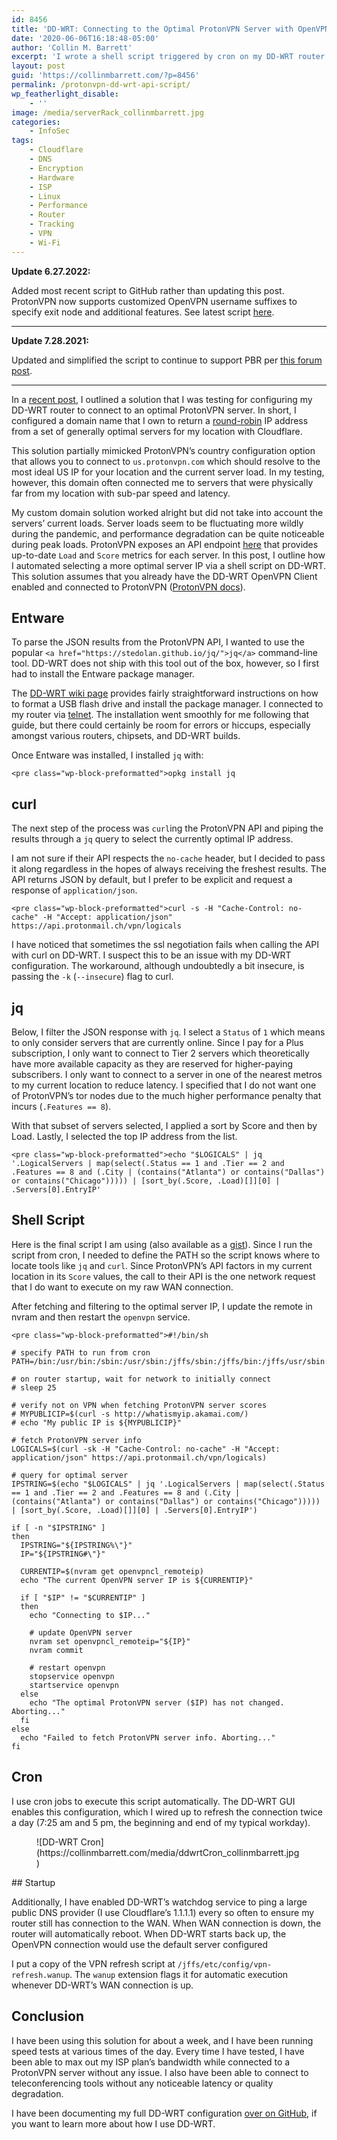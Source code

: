 ```yaml
---
id: 8456
title: 'DD-WRT: Connecting to the Optimal ProtonVPN Server with OpenVPN'
date: '2020-06-06T16:18:48-05:00'
author: 'Collin M. Barrett'
excerpt: 'I wrote a shell script triggered by cron on my DD-WRT router to automatically connect to the optimal ProtonVPN server via the OpenVPN Client'
layout: post
guid: 'https://collinmbarrett.com/?p=8456'
permalink: /protonvpn-dd-wrt-api-script/
wp_featherlight_disable:
    - ''
image: /media/serverRack_collinmbarrett.jpg
categories:
    - InfoSec
tags:
    - Cloudflare
    - DNS
    - Encryption
    - Hardware
    - ISP
    - Linux
    - Performance
    - Router
    - Tracking
    - VPN
    - Wi-Fi
---
```


**Update 6.27.2022:**

Added most recent script to GitHub rather than updating this post. ProtonVPN now supports customized OpenVPN username suffixes to specify exit node and additional features. See latest script [here](https://github.com/collinbarrett/dd-wrt/blob/main/vpn-refresh.sh).

- - - - - -

**Update 7.28.2021:**

Updated and simplified the script to continue to support PBR per [this forum post](https://forum.dd-wrt.com/phpBB2/viewtopic.php?p=1242050).

- - - - - -

In a [recent post](https://collinmbarrett.com/protonvpn-dd-wrt-dns/), I outlined a solution that I was testing for configuring my DD-WRT router to connect to an optimal ProtonVPN server. In short, I configured a domain name that I own to return a [round-robin](https://www.cloudflare.com/learning/dns/glossary/round-robin-dns/) IP address from a set of generally optimal servers for my location with Cloudflare.

This solution partially mimicked ProtonVPN’s country configuration option that allows you to connect to `us.protonvpn.com` which should resolve to the most ideal US IP for your location and the current server load. In my testing, however, this domain often connected me to servers that were physically far from my location with sub-par speed and latency.

My custom domain solution worked alright but did not take into account the servers’ current loads. Server loads seem to be fluctuating more wildly during the pandemic, and performance degradation can be quite noticeable during peak loads. ProtonVPN exposes an API endpoint [here](https://api.protonmail.ch/vpn/logicals) that provides up-to-date `Load` and `Score` metrics for each server. In this post, I outline how I automated selecting a more optimal server IP via a shell script on DD-WRT. This solution assumes that you already have the DD-WRT OpenVPN Client enabled and connected to ProtonVPN ([ProtonVPN docs](https://protonvpn.com/support/vpn-router-ddwrt/)).

## Entware

To parse the JSON results from the ProtonVPN API, I wanted to use the popular `<a href="https://stedolan.github.io/jq/">jq</a>` command-line tool. DD-WRT does not ship with this tool out of the box, however, so I first had to install the Entware package manager.

The [DD-WRT wiki page](https://wiki.dd-wrt.com/wiki/index.php/Installing_Entware) provides fairly straightforward instructions on how to format a USB flash drive and install the package manager. I connected to my router via [telnet](https://wiki.dd-wrt.com/wiki/index.php/Telnet/SSH_and_the_Command_Line). The installation went smoothly for me following that guide, but there could certainly be room for errors or hiccups, especially amongst various routers, chipsets, and DD-WRT builds.

Once Entware was installed, I installed `jq` with:

```
<pre class="wp-block-preformatted">opkg install jq
```

## curl

The next step of the process was `curl`ing the ProtonVPN API and piping the results through a `jq` query to select the currently optimal IP address.

I am not sure if their API respects the `no-cache` header, but I decided to pass it along regardless in the hopes of always receiving the freshest results. The API returns JSON by default, but I prefer to be explicit and request a response of `application/json`.

```
<pre class="wp-block-preformatted">curl -s -H "Cache-Control: no-cache" -H "Accept: application/json" https://api.protonmail.ch/vpn/logicals
```

I have noticed that sometimes the ssl negotiation fails when calling the API with curl on DD-WRT. I suspect this to be an issue with my DD-WRT configuration. The workaround, although undoubtedly a bit insecure, is passing the `-k` (`--insecure`) flag to curl.

## jq

Below, I filter the JSON response with `jq`. I select a `Status` of `1` which means to only consider servers that are currently online. Since I pay for a Plus subscription, I only want to connect to Tier 2 servers which theoretically have more available capacity as they are reserved for higher-paying subscribers. I only want to connect to a server in one of the nearest metros to my current location to reduce latency. I specified that I do not want one of ProtonVPN’s tor nodes due to the much higher performance penalty that incurs (`.Features == 8`).

With that subset of servers selected, I applied a sort by Score and then by Load. Lastly, I selected the top IP address from the list.

```
<pre class="wp-block-preformatted">echo "$LOGICALS" | jq '.LogicalServers | map(select(.Status == 1 and .Tier == 2 and .Features == 8 and (.City | (contains("Atlanta") or contains("Dallas") or contains("Chicago"))))) | [sort_by(.Score, .Load)[]][0] | .Servers[0].EntryIP'
```

## Shell Script

Here is the final script I am using (also available as a [gist](https://gist.github.com/collinbarrett/abeaf6edeb1cfb49d9beacd6d325d3c2)). Since I run the script from cron, I needed to define the PATH so the script knows where to locate tools like `jq` and `curl`. Since ProtonVPN’s API factors in my current location in its `Score` values, the call to their API is the one network request that I do want to execute on my raw WAN connection.

After fetching and filtering to the optimal server IP, I update the remote in nvram and then restart the `openvpn` service.

```
<pre class="wp-block-preformatted">#!/bin/sh

# specify PATH to run from cron
PATH=/bin:/usr/bin:/sbin:/usr/sbin:/jffs/sbin:/jffs/bin:/jffs/usr/sbin:/jffs/usr/bin:/mmc/sbin:/mmc/bin:/mmc/usr/sbin:/mmc/usr/bin:/opt/sbin:/opt/bin:/opt/usr/sbin:/opt/usr/bin

# on router startup, wait for network to initially connect
# sleep 25

# verify not on VPN when fetching ProtonVPN server scores
# MYPUBLICIP=$(curl -s http://whatismyip.akamai.com/)
# echo "My public IP is ${MYPUBLICIP}"

# fetch ProtonVPN server info
LOGICALS=$(curl -sk -H "Cache-Control: no-cache" -H "Accept: application/json" https://api.protonmail.ch/vpn/logicals)

# query for optimal server
IPSTRING=$(echo "$LOGICALS" | jq '.LogicalServers | map(select(.Status == 1 and .Tier == 2 and .Features == 8 and (.City | (contains("Atlanta") or contains("Dallas") or contains("Chicago"))))) | [sort_by(.Score, .Load)[]][0] | .Servers[0].EntryIP')

if [ -n "$IPSTRING" ]
then
  IPSTRING="${IPSTRING%\"}"
  IP="${IPSTRING#\"}"

  CURRENTIP=$(nvram get openvpncl_remoteip)
  echo "The current OpenVPN server IP is ${CURRENTIP}"

  if [ "$IP" != "$CURRENTIP" ]
  then
    echo "Connecting to $IP..."

    # update OpenVPN server
    nvram set openvpncl_remoteip="${IP}"
    nvram commit

    # restart openvpn
    stopservice openvpn
    startservice openvpn
  else
    echo "The optimal ProtonVPN server ($IP) has not changed. Aborting..."
  fi
else
  echo "Failed to fetch ProtonVPN server info. Aborting..."
fi
```

## Cron

I use cron jobs to execute this script automatically. The DD-WRT GUI enables this configuration, which I wired up to refresh the connection twice a day (7:25 am and 5 pm, the beginning and end of my typical workday).

<figure class="wp-block-image size-large">![DD-WRT Cron](https://collinmbarrett.com/media/ddwrtCron_collinmbarrett.jpg)</figure>## Startup

Additionally, I have enabled DD-WRT’s watchdog service to ping a large public DNS provider (I use Cloudflare’s 1.1.1.1) every so often to ensure my router still has connection to the WAN. When WAN connection is down, the router will automatically reboot. When DD-WRT starts back up, the OpenVPN connection would use the default server configured

I put a copy of the VPN refresh script at `/jffs/etc/config/vpn-refresh.wanup`. The `wanup` extension flags it for automatic execution whenever DD-WRT’s WAN connection is up.

## Conclusion

I have been using this solution for about a week, and I have been running speed tests at various times of the day. Every time I have tested, I have been able to max out my ISP plan’s bandwidth while connected to a ProtonVPN server without any issue. I also have been able to connect to teleconferencing tools without any noticeable latency or quality degradation.

I have been documenting my full DD-WRT configuration [over on GitHub](https://github.com/collinbarrett/dd-wrt), if you want to learn more about how I use DD-WRT.